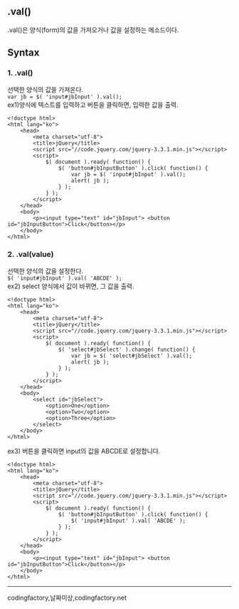## .val()
.val()은 양식(form)의 값을 가져오거나 값을 설정하는 메소드이다.

## Syntax
### 1. .val()
선택한 양식의 값을 가져온다.<br>
`var jb = $( 'input#jbInput' ).val();`<br>
ex1)양식에 텍스트를 입력하고 버튼을 클릭하면, 입력한 값을 출력.
```
<!doctype html>
<html lang="ko">
	<head>
		<meta charset="utf-8">
		<title>jQuery</title>
		<script src="//code.jquery.com/jquery-3.3.1.min.js"></script>
		<script>
			$( document ).ready( function() {
				$( 'button#jbInputButton' ).click( function() {
					var jb = $( 'input#jbInput' ).val();
					alert( jb );
				} );
			} );
		</script>
	</head>
	<body>
		<p><input type="text" id="jbInput"> <button id="jbInputButton">Click</button></p>
	</body>
</html>
```

### 2. .val(value)
선택한 양식의 값을 설정한다.<br>
`$( 'input#jbInput' ).val( 'ABCDE' );` <br>
ex2) select 양식에서 값이 바뀌면, 그 값을 출력.
```
<!doctype html>
<html lang="ko">
	<head>
		<meta charset="utf-8">
		<title>jQuery</title>
		<script src="//code.jquery.com/jquery-3.3.1.min.js"></script>
		<script>
			$( document ).ready( function() {
				$( 'select#jbSelect' ).change( function() {
					var jb = $( 'select#jbSelect' ).val();
					alert( jb );
				} );
			} );
		</script>
	</head>
	<body>
		<select id="jbSelect">
			<option>One</option>
			<option>Two</option>
			<option>Three</option>
		</select>
	</body>
</html>
```

ex3) 버튼을 클릭하면 input의 값을 ABCDE로 설정합니다.
```
<!doctype html>
<html lang="ko">
	<head>
		<meta charset="utf-8">
		<title>jQuery</title>
		<script src="//code.jquery.com/jquery-3.3.1.min.js"></script>
		<script>
			$( document ).ready( function() {
				$( 'button#jbInputButton' ).click( function() {
					$( 'input#jbInput' ).val( 'ABCDE' );
				} );
			} );
		</script>
	</head>
	<body>
		<p><input type="text" id="jbInput"> <button id="jbInputButton">Click</button></p>
	</body>
</html>
```
----
codingfactory,날짜미상,codingfactory.net
